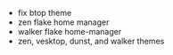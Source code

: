 - fix btop theme
- zen flake home manager
- walker flake home-manager
- zen, vesktop, dunst, and walker themes
